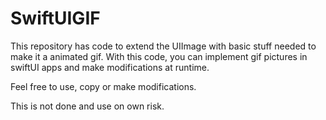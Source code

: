 # SwiftUIGIF

This repository has code to extend the UIImage with basic stuff needed to make it a animated gif. With this code, you can implement gif pictures in swiftUI apps and make modifications at runtime.

Feel free to use, copy or make modifications.

This is not done and use on own risk. 

